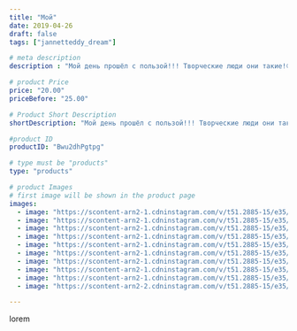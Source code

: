 ```yaml
---
title: "Мой"
date: 2019-04-26
draft: false
tags: ["jannetteddy_dream"]

# meta description
description : "Мой день прошёл с пользой!!! Творческие люди они такие!😅 А когда есть маленькие помощники это вообще здорово!!! Особенно когда,  пока ты печёшь куличи, детьми в"

# product Price
price: "20.00"
priceBefore: "25.00"

# Product Short Description
shortDescription: "Мой день прошёл с пользой!!! Творческие люди они такие!😅 А когда есть маленькие помощники это вообще здорово!!! Особенно когда,  пока ты печёшь куличи, детьми весь день занимается папа🙈 Ведь не мешать, это тоже помощь!!!😂 В общем, я почти готова к самому светлому празднику! 🙏 #пасха #куличи #ковсемуслюбовью #славабогузавсе #всемдобра #моявесна"

#product ID
productID: "Bwu2dhPgtpg"

# type must be "products"
type: "products"

# product Images
# first image will be shown in the product page
images:
  - image: "https://scontent-arn2-1.cdninstagram.com/v/t51.2885-15/e35/58004208_1056872547831295_8513361892173217231_n.jpg?_nc_ht=scontent-arn2-1.cdninstagram.com&_nc_cat=107&_nc_ohc=QVDF-fGVn2kAX9k4Dl0&se=7&tp=1&oh=aeeef8d25c339ba7f7aeb21d402d5774&oe=605C64B6&ig_cache_key=MjAzMDc5OTk5OTU5OTgwODcwMQ%3D%3D.2"
  - image: "https://scontent-arn2-1.cdninstagram.com/v/t51.2885-15/e35/56843791_1507782556023445_8536820569543664422_n.jpg?_nc_ht=scontent-arn2-1.cdninstagram.com&_nc_cat=101&_nc_ohc=Cg-YmWcHRqUAX_QQ7hR&se=7&tp=1&oh=f73314921aff012130305f6c2013297c&oe=605AB579&ig_cache_key=MjAzMDc5OTk5OTU5MTQ5NTA4Mg%3D%3D.2"
  - image: "https://scontent-arn2-1.cdninstagram.com/v/t51.2885-15/e35/58113813_342207116426095_900563214764366329_n.jpg?_nc_ht=scontent-arn2-1.cdninstagram.com&_nc_cat=107&_nc_ohc=B39UZfe8hMUAX_vWr8Z&se=7&tp=1&oh=12d9f44f69e9cc404051a685a61150d3&oe=605ADF1C&ig_cache_key=MjAzMDc5OTk5OTU3NDU0MTk0OA%3D%3D.2"
  - image: "https://scontent-arn2-1.cdninstagram.com/v/t51.2885-15/e35/57289608_279410639668251_6413927042098618981_n.jpg?_nc_ht=scontent-arn2-1.cdninstagram.com&_nc_cat=103&_nc_ohc=nAlHJj421a4AX9QCtt0&se=7&tp=1&oh=b1ee945cdf2e378b0867ce12ea4c16e2&oe=605CD72E&ig_cache_key=MjAzMDc5OTk5OTU5MTMzODgxNA%3D%3D.2"
  - image: "https://scontent-arn2-1.cdninstagram.com/v/t51.2885-15/e35/58599233_272345680316104_5677760702454126560_n.jpg?_nc_ht=scontent-arn2-1.cdninstagram.com&_nc_cat=104&_nc_ohc=gslHh5dRIFQAX_DOzvP&se=7&tp=1&oh=69cd4571f6122bc3e5c965f62ee07b83&oe=605DBC38&ig_cache_key=MjAzMDc5OTk5OTYwODI3MTY5NQ%3D%3D.2"
  - image: "https://scontent-arn2-1.cdninstagram.com/v/t51.2885-15/e35/58756981_1364162917056448_7555564347019751316_n.jpg?_nc_ht=scontent-arn2-1.cdninstagram.com&_nc_cat=104&_nc_ohc=7zU0JvzWL6cAX8B12PN&se=7&tp=1&oh=1b3f37f0c940040c37b21f70b5d3aad5&oe=605B4AD3&ig_cache_key=MjAzMDc5OTk5OTYwODI0ODkwOQ%3D%3D.2"
  - image: "https://scontent-arn2-1.cdninstagram.com/v/t51.2885-15/e35/58410332_2197007350380407_6885658688368095680_n.jpg?_nc_ht=scontent-arn2-1.cdninstagram.com&_nc_cat=111&_nc_ohc=f8uol2q3l7cAX9qxkmm&se=7&tp=1&oh=2cba49327fd04cfe1bc21dafab3a8f82&oe=605DCFE7&ig_cache_key=MjAzMDc5OTk5OTYxNjUxMzM5OA%3D%3D.2"
  - image: "https://scontent-arn2-1.cdninstagram.com/v/t51.2885-15/e35/56994157_2026725510772473_515481830120548208_n.jpg?_nc_ht=scontent-arn2-1.cdninstagram.com&_nc_cat=109&_nc_ohc=xWHcfaeIEhAAX9e1e7g&se=7&tp=1&oh=e0a1785d39373bdf74be302289a17456&oe=605CCF2E&ig_cache_key=MjAzMDc5OTk5OTYyNDk2MjM3Mg%3D%3D.2"
  - image: "https://scontent-arn2-1.cdninstagram.com/v/t51.2885-15/e35/58004220_334525380536563_6298765569150167562_n.jpg?_nc_ht=scontent-arn2-1.cdninstagram.com&_nc_cat=107&_nc_ohc=i72xDnI0LC4AX-8gIrf&se=7&tp=1&oh=ab2ecc0cf7257f915e9400d742f7761f&oe=605C7183&ig_cache_key=MjAzMDc5OTk5OTYxNjQzNjE4Mw%3D%3D.2"
  - image: "https://scontent-arn2-2.cdninstagram.com/v/t51.2885-15/e35/57175016_208298153463440_2459838883800902111_n.jpg?_nc_ht=scontent-arn2-2.cdninstagram.com&_nc_cat=108&_nc_ohc=sUucA6JrPJQAX-2d734&se=7&tp=1&oh=cdcdea4698932b6df837aa69c86c9a5f&oe=605B8ECD&ig_cache_key=MjAzMDc5OTk5OTYzMzQ1Mjk2MQ%3D%3D.2"

---
```

lorem
